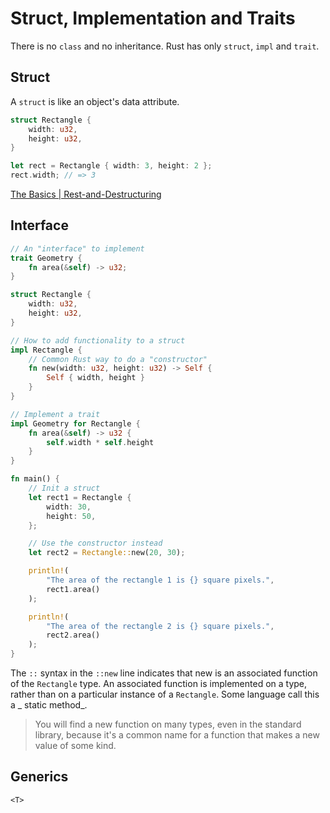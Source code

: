 # Struct, Implementation and Traits

There is no `class` and no inheritance. Rust has only `struct`, `impl` and `trait`.

## Struct

A `struct` is like an object's data attribute.

```rust
struct Rectangle {
	width: u32,
	height: u32,
}

let rect = Rectangle { width: 3, height: 2 };
rect.width; // => 3
```

[The Basics | Rest-and-Destructuring](https://cedeber.atlassian.net/wiki/spaces/RUSTO/pages/459128/The+Basics#Rest-and-Destructuring)

## Interface

```rust
// An "interface" to implement
trait Geometry {
	fn area(&self) -> u32;
}

struct Rectangle {
	width: u32,
	height: u32,
}

// How to add functionality to a struct
impl Rectangle {
	// Common Rust way to do a "constructor"
	fn new(width: u32, height: u32) -> Self {
		Self { width, height }
	}
}

// Implement a trait
impl Geometry for Rectangle {
	fn area(&self) -> u32 {
		self.width * self.height
	}
}

fn main() {
	// Init a struct
	let rect1 = Rectangle {
		width: 30,
		height: 50,
	};

	// Use the constructor instead
	let rect2 = Rectangle::new(20, 30);

	println!(
		"The area of the rectangle 1 is {} square pixels.",
		rect1.area()
	);

	println!(
		"The area of the rectangle 2 is {} square pixels.",
		rect2.area()
	);
}
```

The `::` syntax in the `::new` line indicates that new is an associated function of the `Rectangle` type. An associated
function is implemented on a type, rather than on a particular instance of a `Rectangle`. Some language call this a _
static method_.

> You will find a new function on many types, even in the standard library, because it's a common name for a function
> that makes a new value of some kind.

## Generics

`<T>`
